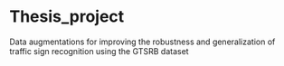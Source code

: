 # Thesis_project
 Data augmentations for improving the robustness and generalization of traffic sign recognition
 using the GTSRB dataset
 
